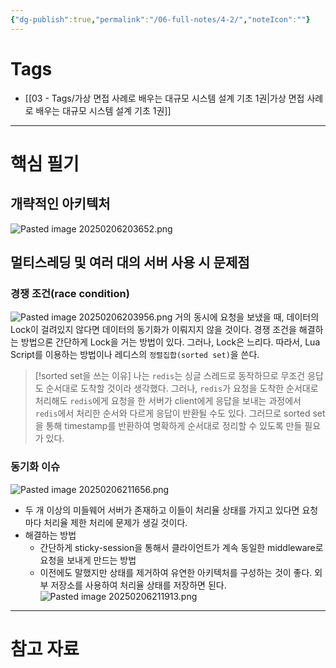 ```yaml
---
{"dg-publish":true,"permalink":"/06-full-notes/4-2/","noteIcon":""}
---
```


# Tags
- [[03 - Tags/가상 면접 사례로 배우는 대규모 시스템 설계 기초 1권\|가상 면접 사례로 배우는 대규모 시스템 설계 기초 1권]]
---
# 핵심 필기
## 개략적인 아키텍처
![Pasted image 20250206203652.png](/img/user/image/Pasted%20image%2020250206203652.png)
## 멀티스레딩 및 여러 대의 서버 사용 시 문제점
### 경쟁 조건(race condition)
![Pasted image 20250206203956.png](/img/user/image/Pasted%20image%2020250206203956.png)
거의 동시에 요청을 보냈을 때, 데이터의 Lock이 걸려있지 않다면 데이터의 동기화가 이뤄지지 않을 것이다.
경쟁 조건을 해결하는 방법으론 간단하게 Lock을 거는 방법이 있다. 그러나, Lock은 느리다. 따라서, Lua Script를 이용하는 방법이나 레디스의 `정렬집합(sorted set)`을 쓴다.
> [!sorted set을 쓰는 이유]
> 나는 `redis`는 싱글 스레드로 동작하므로 무조건 응답도 순서대로 도착할 것이라 생각했다. 그러나, `redis`가 요청을 도착한 순서대로 처리해도 `redis`에게 요청을 한 서버가 client에게 응답을 보내는 과정에서 `redis`에서 처리한 순서와 다르게 응답이 반환될 수도 있다. 그러므로 sorted set을 통해 timestamp를 반환하여 명확하게 순서대로 정리할 수 있도록 만들 필요가 있다.

### 동기화 이슈
![Pasted image 20250206211656.png](/img/user/image/Pasted%20image%2020250206211656.png)
- 두 개 이상의 미들웨어 서버가 존재하고 이들이 처리율 상태를 가지고 있다면 요청 마다 처리율 제한 처리에 문제가 생길 것이다.
- 해결하는 방법
	- 간단하게 sticky-session을 통해서 클라이언트가 계속 동일한 middleware로 요청을 보내게 만드는 방법
	- 이전에도 말했지만 상태를 제거하여 유연한 아키텍처를 구성하는 것이 좋다. 외부 저장소를 사용하여 처리율 상태를 저장하면 된다.
![Pasted image 20250206211913.png](/img/user/image/Pasted%20image%2020250206211913.png)

---
# 참고 자료
